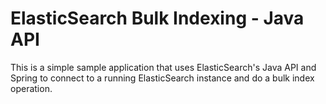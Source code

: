 ElasticSearch Bulk Indexing - Java API
===============================

This is a simple sample application that uses ElasticSearch's Java API and Spring to connect to a running ElasticSearch instance and do a bulk index operation.
